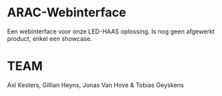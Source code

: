 # ARAC-Webinterface

Een webinterface voor onze LED-HAAS oplossing. Is nog geen afgewerkt product, enkel een showcase.

# TEAM
Axl Kesters, Gillian Heyns, Jonas Van Hove & Tobias Geyskens
